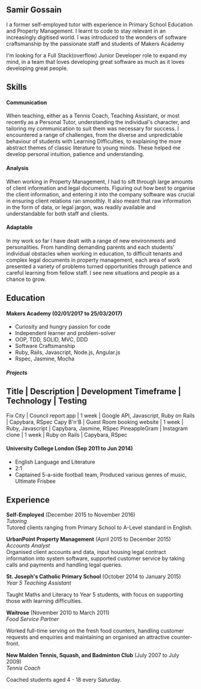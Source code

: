 ## Samir Gossain

I a former self-employed tutor with experience in Primary School Education and Property Management. I learnt to code to stay relevant in an increasingly digitised world. I was introduced to the wonders of software craftsmanship by the passionate staff and students of Makers Academy

I'm looking for a Full Stack(overflow) Junior Developer role to expand my mind, in a team that loves developing great software as much as it loves developing great people.

## Skills

#### Communication

When teaching, either as a Tennis Coach, Teaching Assistant, or most recently as a Personal Tutor, understanding the individual's character, and tailoring my communication to suit them was necessary for success. I encountered a range of challenges, from the diverse and unpredictable behaviour of students with Learning Difficulties, to explaining the more abstract themes of classic literature to young minds. These helped me develop personal intuition, patience and understanding.  

#### Analysis

When working in Property Management, I had to sift through large amounts of client information and legal documents. Figuring out how best to organise the client information, and entering it into the company software was crucial in ensuring client relations ran smoothly. It also meant that raw information in the form of data, or legal jargon, was readily available and understandable for both staff and clients.


#### Adaptable

In my work so far I have dealt with a range of new environments and personalities. From handling demanding parents and each students' individual obstacles when working in education, to difficult tenants and complex legal documents in property management, each area of work presented a variety of problems turned opportunities through patience and careful learning from fellow staff. I see new situations and people as a chance to grow.


## Education

#### Makers Academy (02/01/2017 to 25/03/2017)

- Curiosity and hungry passion for code
- Independent learner and problem-solver
- OOP, TDD, SOLID, MVC, DDD
- Software Craftsmanship
- Ruby, Rails, Javascript, Node.js, Angular.js
- Rspec, Jasmine, Mocha

##### Projects
Title | Description | Development Timeframe | Technology | Testing
------------------------------------------------------------------
Fix City | Council report app | 1 week | Google API, Javascript, Ruby on Rails | Capybara, RSpec
Capy B'n'B | Guest Room booking website | 1 week | Ruby, Javascript | Capybara, Jasmine, RSpec
PineappleGram | Instagram clone | 1 week | Ruby on Rails | Capybara, RSpec

#### University College London (Sep 2011 to Jun 2014)

- English Language and Literature
- 2:1
- Captained 5-a-side football team, Produced various genres of music, Ultimate Frisbee

## Experience

**Self-Employed** (December 2015 to November 2016)    
*Tutoring*  
Tutored clients ranging from Primary School to A-Level standard in English.

**UrbanPoint Property Management** (April 2015 to December 2015)   
*Accounts Analyst*  
Organised client accounts and data, input housing legal contract information into system software, supported customer service by taking calls and payments and handling legal queries.

**St. Joseph's Catholic Primary School** (October 2014 to January 2015)   
*Year 5 Teaching Assistant*

Taught Maths and Literacy to Year 5 students, with focus on supporting those with learning difficulties.

**Waitrose** (November 2010 to March 2011)   
*Food Service Partner*

Worked full-time serving on the fresh food counters, handling customer requests and enquiries and maintaining an organised an attractive counter-front.

**New Malden Tennis, Squash, and Badminton Club** (July 2007 to July 2009)   
*Tennis Coach*

Coached students aged 4 - 18 every Saturday.
